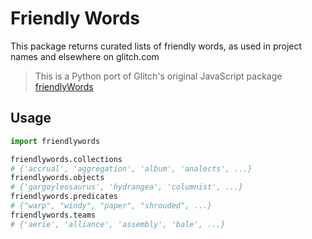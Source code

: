 # Friendly Words

This package returns curated lists of friendly words, as used in project names and elsewhere on glitch.com

> This is a Python port of Glitch's original JavaScript package [friendlyWords](https://github.com/glitchdotcom/friendly-words/master/README.md)

## Usage

```python
import friendlywords

friendlywords.collections
# {'accrual', 'aggregation', 'album', 'analects', ...}
friendlywords.objects
# {'gargoyleosaurus', 'hydrangea', 'columnist', ...}
friendlywords.predicates
# {"warp", "windy", "paper", "shrouded", ...}
friendlywords.teams
# {'aerie', 'alliance', 'assembly', 'bale', ...}
```
